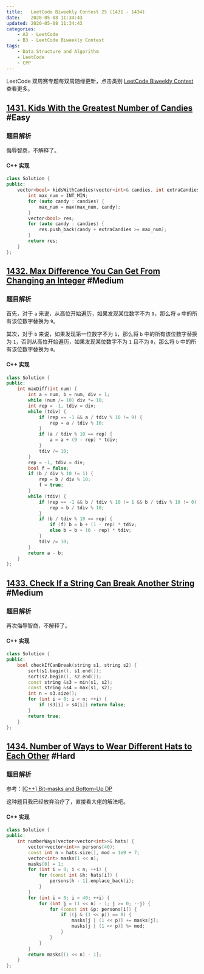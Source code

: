 ```yaml
---
title:   LeetCode Biweekly Contest 25 (1431 - 1434)
date:    2020-05-08 11:34:43
updated: 2020-05-08 11:34:43
categories:
    - A3 - LeetCode
    - B3 - LeetCode Biweekly Contest
tags:
    - Data Structure and Algorithm
    - LeetCode
    - CPP
---
```


LeetCode 双周赛专题每双周随缘更新，点击类别 [LeetCode Biweekly Contest](/categories/LeetCode-Biweekly-Contest/) 查看更多。

<!-- more -->

## [1431. Kids With the Greatest Number of Candies](https://leetcode.com/contest/biweekly-contest-25/problems/kids-with-the-greatest-number-of-candies/) #Easy

### 题目解析

侮辱智商，不解释了。

#### C++ 实现

```cpp
class Solution {
public:
    vector<bool> kidsWithCandies(vector<int>& candies, int extraCandies) {
        int max_num = INT_MIN;
        for (auto candy : candies) {
            max_num = max(max_num, candy);
        }
        vector<bool> res;
        for (auto candy : candies) {
            res.push_back(candy + extraCandies >= max_num);
        }
        return res;
    }
};
```

## [1432. Max Difference You Can Get From Changing an Integer](https://leetcode.com/contest/biweekly-contest-25/problems/max-difference-you-can-get-from-changing-an-integer/) #Medium

### 题目解析

首先，对于 `a` 来说，从高位开始遍历，如果发现某位数字不为 `9`，那么将 `a` 中的所有该位数字替换为 `9`。

其次，对于 `b` 来说，如果发现第一位数字不为 `1`，那么将 `b` 中的所有该位数字替换为 `1`，否则从高位开始遍历，如果发现某位数字不为 `1` 且不为 `0`，那么将 `b` 中的所有该位数字替换为 `0`。

#### C++ 实现

```cpp
class Solution {
public:
    int maxDiff(int num) {
        int a = num, b = num, div = 1;
        while (num /= 10) div *= 10;
        int rep = -1, tdiv = div;
        while (tdiv) {
            if (rep == -1 && a / tdiv % 10 != 9) {
                rep = a / tdiv % 10;
            }
            if (a / tdiv % 10 == rep) {
                a = a + (9 - rep) * tdiv;
            }
            tdiv /= 10;
        }
        rep = -1, tdiv = div;
        bool f = false;
        if (b / div % 10 != 1) {
            rep = b / div % 10;
            f = true;
        }
        while (tdiv) {
            if (rep == -1 && b / tdiv % 10 != 1 && b / tdiv % 10 != 0) {
                rep = b / tdiv % 10;
            }
            if (b / tdiv % 10 == rep) {
                if (f) b = b + (1 - rep) * tdiv;
                else b = b + (0 - rep) * tdiv;
            }
            tdiv /= 10;
        }
        return a - b;
    }
};
```

## [1433. Check If a String Can Break Another String](https://leetcode.com/contest/biweekly-contest-25/problems/check-if-a-string-can-break-another-string/) #Medium

### 题目解析

再次侮辱智商，不解释了。

#### C++ 实现

```cpp
class Solution {
public:
    bool checkIfCanBreak(string s1, string s2) {
        sort(s1.begin(), s1.end());
        sort(s2.begin(), s2.end());
        const string &s3 = min(s1, s2);
        const string &s4 = max(s1, s2);
        int n = s3.size();
        for (int i = 0; i < n; ++i) {
            if (s3[i] > s4[i]) return false;
        }
        return true;
    }
};
```

## [1434. Number of Ways to Wear Different Hats to Each Other](https://leetcode.com/contest/biweekly-contest-25/problems/number-of-ways-to-wear-different-hats-to-each-other/) #Hard

### 题目解析

参考：[[C++] Bit-masks and Bottom-Up DP](https://leetcode.com/problems/number-of-ways-to-wear-different-hats-to-each-other/discuss/608686/C%2B%2B-Bit-masks-and-Bottom-Up-DP)

这种题目我已经放弃治疗了，直接看大佬的解法吧。

#### C++ 实现

```cpp
class Solution {
public:
    int numberWays(vector<vector<int>>& hats) {
        vector<vector<int>> persons(40);
        const int n = hats.size(), mod = 1e9 + 7;
        vector<int> masks(1 << n);
        masks[0] = 1;
        for (int i = 0; i < n; ++i) {
            for (const int &h: hats[i]) {
                persons[h - 1].emplace_back(i);
            }
        }
        for (int i = 0; i < 40; ++i) {
            for (int j = (1 << n) - 1; j >= 0; --j) {
                for (const int &p: persons[i]) {
                    if ((j & (1 << p)) == 0) {
                        masks[j | (1 << p)] += masks[j];
                        masks[j | (1 << p)] %= mod;
                    }
                }
            }
        }
        return masks[(1 << n) - 1];
    }
};
```
